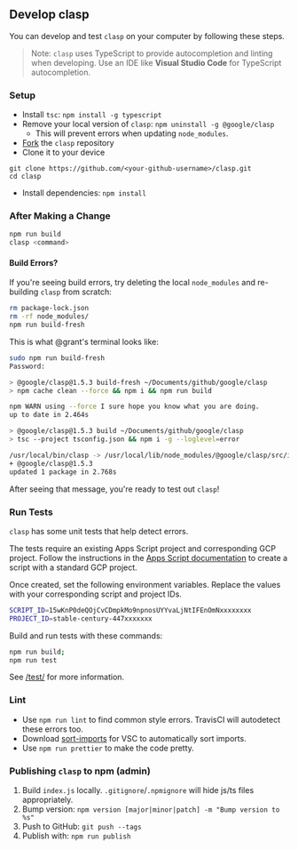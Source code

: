 ## Develop clasp

You can develop and test `clasp` on your computer by following these steps.

> Note: `clasp` uses TypeScript to provide autocompletion and linting when developing. Use an IDE like **Visual Studio Code** for TypeScript autocompletion.

### Setup

- Install `tsc`: `npm install -g typescript`
- Remove your local version of `clasp`: `npm uninstall -g @google/clasp`
  - This will prevent errors when updating `node_modules`.
- [Fork](https://help.github.com/en/github/getting-started-with-github/fork-a-repo) the `clasp` repository 
- Clone it to your device
```
git clone https://github.com/<your-github-username>/clasp.git
cd clasp
```
- Install dependencies: `npm install`

### After Making a Change

```sh
npm run build
clasp <command>
```

#### Build Errors?

If you're seeing build errors, try deleting the local `node_modules` and re-building `clasp` from scratch:

```sh
rm package-lock.json
rm -rf node_modules/
npm run build-fresh
```

This is what @grant's terminal looks like:

```sh
sudo npm run build-fresh
Password:

> @google/clasp@1.5.3 build-fresh ~/Documents/github/google/clasp
> npm cache clean --force && npm i && npm run build

npm WARN using --force I sure hope you know what you are doing.
up to date in 2.464s

> @google/clasp@1.5.3 build ~/Documents/github/google/clasp
> tsc --project tsconfig.json && npm i -g --loglevel=error

/usr/local/bin/clasp -> /usr/local/lib/node_modules/@google/clasp/src/index.js
+ @google/clasp@1.5.3
updated 1 package in 2.768s
```

After seeing that message, you're ready to test out `clasp`!

### Run Tests

`clasp` has some unit tests that help detect errors.

The tests require an existing Apps Script project and corresponding GCP project. Follow the instructions in the
[Apps Script documentation](https://developers.google.com/apps-script/guides/cloud-platform-projects) to create
a script with a standard GCP project.

Once created, set the following environment variables. Replace the values with your corresponding script and project IDs.

```sh
SCRIPT_ID=15wKnP0deQOjCvCDmpkMo9npnosUYYvaLjNtIFEnOmNxxxxxxxx
PROJECT_ID=stable-century-447xxxxxxx
```

Build and run tests with these commands:

```sh
npm run build;
npm run test
```

See [/test/](/test/) for more information.

### Lint

- Use `npm run lint` to find common style errors. TravisCI will autodetect these errors too.
- Download [sort-imports](https://marketplace.visualstudio.com/items?itemName=amatiasq.sort-imports) for VSC to automatically sort imports.
- Use `npm run prettier` to make the code pretty.

### Publishing `clasp` to npm (admin)

1. Build `index.js` locally. `.gitignore`/`.npmignore` will hide js/ts files appropriately.
1. Bump version: `npm version [major|minor|patch] -m "Bump version to %s"`
1. Push to GitHub: `git push --tags`
1. Publish with: `npm run publish`
